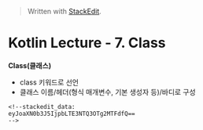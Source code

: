 


> Written with [StackEdit](https://stackedit.io/).
# Kotlin Lecture - 7. Class

**Class(클래스)**
- class 키워드로 선언
- 클래스 이름/헤더(형식 매개변수, 기본 생성자 등)/바디로 구성

```ㅏ
<!--stackedit_data:
eyJoaXN0b3J5IjpbLTE3NTQ3OTg2MTFdfQ==
-->